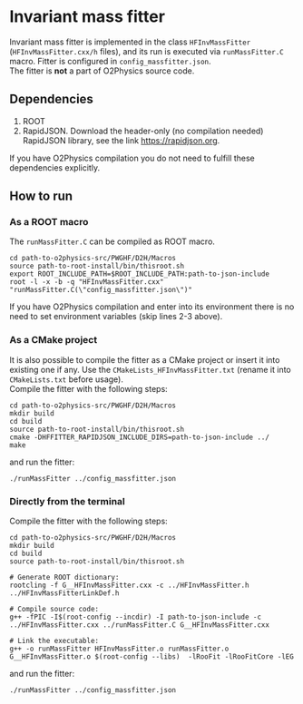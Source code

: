 # Invariant mass fitter
Invariant mass fitter is implemented in the class `HFInvMassFitter` (`HFInvMassFitter.cxx/h` files), and its run is executed via `runMassFitter.C` macro.
Fitter is configured in `config_massfitter.json`.\
The fitter is **not** a part of O2Physics source code.

## Dependencies
1. ROOT
2. RapidJSON. Download the header-only (no compilation needed) RapidJSON library, see the link <https://rapidjson.org>.

If you have O2Physics compilation you do not need to fulfill these dependencies explicitly.

## How to run
### As a ROOT macro
The `runMassFitter.C` can be compiled as ROOT macro.
```
cd path-to-o2physics-src/PWGHF/D2H/Macros
source path-to-root-install/bin/thisroot.sh
export ROOT_INCLUDE_PATH=$ROOT_INCLUDE_PATH:path-to-json-include
root -l -x -b -q "HFInvMassFitter.cxx" "runMassFitter.C(\"config_massfitter.json\")"
```
If you have O2Physics compilation and enter into its environment there is no need to set environment variables (skip lines 2-3 above).

### As a CMake project
It is also possible to compile the fitter as a CMake project or insert it into existing one if any.
Use the `CMakeLists_HFInvMassFitter.txt` (rename it into `CMakeLists.txt` before usage).\
Compile the fitter with the following steps:
```
cd path-to-o2physics-src/PWGHF/D2H/Macros
mkdir build
cd build
source path-to-root-install/bin/thisroot.sh
cmake -DHFFITTER_RAPIDJSON_INCLUDE_DIRS=path-to-json-include ../
make
```
and run the fitter:
```
./runMassFitter ../config_massfitter.json
```
### Directly from the terminal
Compile the fitter with the following steps:
```
cd path-to-o2physics-src/PWGHF/D2H/Macros
mkdir build
cd build
source path-to-root-install/bin/thisroot.sh

# Generate ROOT dictionary:
rootcling -f G__HFInvMassFitter.cxx -c ../HFInvMassFitter.h ../HFInvMassFitterLinkDef.h

# Compile source code:
g++ -fPIC -I$(root-config --incdir) -I path-to-json-include -c ../HFInvMassFitter.cxx ../runMassFitter.C G__HFInvMassFitter.cxx

# Link the executable:
g++ -o runMassFitter HFInvMassFitter.o runMassFitter.o G__HFInvMassFitter.o $(root-config --libs)  -lRooFit -lRooFitCore -lEG
```
and run the fitter:
```
./runMassFitter ../config_massfitter.json
```
